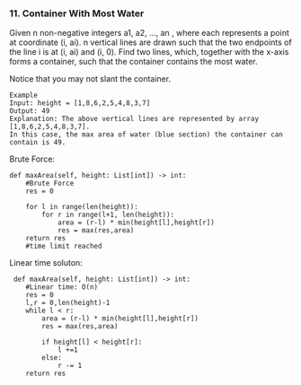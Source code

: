 ### 11. Container With Most Water
Given n non-negative integers a1, a2, ..., an , where each represents a point at coordinate (i, ai). n vertical lines are drawn such that the two endpoints of the line i is at (i, ai) and (i, 0). Find two lines, which, together with the x-axis forms a container, such that the container contains the most water.

Notice that you may not slant the container.

```
Example
Input: height = [1,8,6,2,5,4,8,3,7]
Output: 49
Explanation: The above vertical lines are represented by array [1,8,6,2,5,4,8,3,7]. 
In this case, the max area of water (blue section) the container can contain is 49.
```

Brute Force:

    def maxArea(self, height: List[int]) -> int:
        #Brute Force
        res = 0
        
        for l in range(len(height)):
            for r in range(l+1, len(height)):
                area = (r-l) * min(height[l],height[r])
                res = max(res,area)
        return res
        #time limit reached
        
Linear time soluton:

     def maxArea(self, height: List[int]) -> int:
        #Linear time: O(n)
        res = 0
        l,r = 0,len(height)-1
        while l < r:
            area = (r-l) * min(height[l],height[r])
            res = max(res,area)
            
            if height[l] < height[r]:
                l +=1
            else:
                r -= 1
        return res


